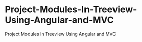 # Project-Modules-In-Treeview-Using-Angular-and-MVC
Project Modules In Treeview Using Angular and MVC
